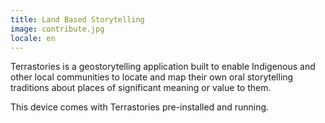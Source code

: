```yaml
---
title: Land Based Storytelling
image: contribute.jpg
locale: en
---
```


Terrastories is a geostorytelling application built to enable Indigenous and other local communities to locate and map their own oral storytelling traditions about places of significant meaning or value to them.

This device comes with Terrastories pre-installed and running.

<app-button :color="true" localUrl=":8083" text="Use Terrastories"></app-button>
<app-button target="_self" link="/geo-storytelling#Documentation" text="Read documentation"></app-button>
